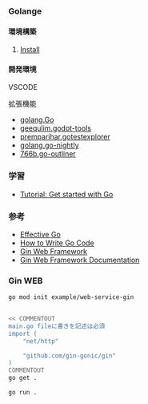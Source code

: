 




### Golange

#### 環境構築

1. [Install](https://go.dev/doc/install)


#### 開発環境
VSCODE

拡張機能
- [golang.Go](https://marketplace.visualstudio.com/items?itemName=golang.Go)
- [geequlim.godot-tools](https://marketplace.visualstudio.com/items?itemName=geequlim.godot-tools)
- [premparihar.gotestexplorer](https://marketplace.visualstudio.com/items?itemName=premparihar.gotestexplorer)
- [golang.go-nightly](https://marketplace.visualstudio.com/items?itemName=golang.go-nightly)
- [766b.go-outliner](https://marketplace.visualstudio.com/items?itemName=766b.go-outliner)


### 学習

- [Tutorial: Get started with Go](https://go.dev/doc/tutorial/getting-started)

### 参考
- [Effective Go](https://go.dev/doc/effective_go)
- [How to Write Go Code](https://go.dev/doc/code)
- [Gin Web Framework](https://pkg.go.dev/github.com/gin-gonic/gin#section-readme)
- [Gin Web Framework Documentation](https://gin-gonic.com/docs/)

### Gin WEB

```bash
go mod init example/web-service-gin


<< COMMENTOUT
main.go fileに書きを記述は必須
import (
	"net/http"

	"github.com/gin-gonic/gin"
)
COMMENTOUT
go get .

go run .

```



